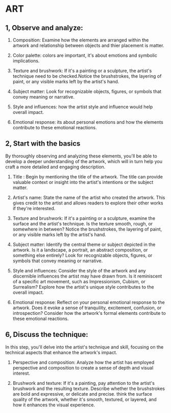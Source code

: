 # ART

## 1, Observe and analyze:

1. Composition:
   Examine how the elements are arranged within the artwork and relationship between objects and thier placement is matter.

2. Color palette:
   colors are important, it's about emotions and symbolic implications.

3. Texture and brushwork:
   If it's a painting or a sculpture, the artist's technique need to be checked.Notice the brushstrokes, the layering of paint, or any visible marks left by the artist's hand.

4. Subject matter:
   Look for recognizable objects, figures, or symbols that convey meaning or narrative.

5. Style and influences:
   how the artist style and influence would help overall impact.

6. Emotional response:
   its about personal emotions and how the elements contribute to these emotional reactions.

## 2, Start with the basics

By thoroughly observing and analyzing these elements, you'll be able to develop a deeper understanding of the artwork, which will in turn help you craft a more detailed and engaging description.

1. Title : Begin by mentioning the title of the artwork. The title can provide valuable context or insight into the artist's intentions or the subject matter.

2. Artist's name: State the name of the artist who created the artwork. This gives credit to the artist and allows readers to explore their other works if they're interested.

3. Texture and brushwork: If it's a painting or a sculpture, examine the surface and the artist's technique. Is the texture smooth, rough, or somewhere in between? Notice the brushstrokes, the layering of paint, or any visible marks left by the artist's hand.

4. Subject matter: Identify the central theme or subject depicted in the artwork. Is it a landscape, a portrait, an abstract composition, or something else entirely? Look for recognizable objects, figures, or symbols that convey meaning or narrative.

5. Style and influences: Consider the style of the artwork and any discernible influences the artist may have drawn from. Is it reminiscent of a specific art movement, such as Impressionism, Cubism, or Surrealism? Explore how the artist's unique style contributes to the overall impact.

6. Emotional response: Reflect on your personal emotional response to the artwork. Does it evoke a sense of tranquility, excitement, confusion, or introspection? Consider how the artwork's formal elements contribute to these emotional reactions.

## 6, Discuss the technique:

In this step, you'll delve into the artist's technique and skill, focusing on the technical aspects that enhance the artwork's impact.

1. Perspective and composition: Analyze how the artist has employed perspective and composition to create a sense of depth and visual interest.

2. Brushwork and texture: If it's a painting, pay attention to the artist's brushwork and the resulting texture. Describe whether the brushstrokes are bold and expressive, or delicate and precise. think the surface quality of the artwork, whether it's smooth, textured, or layered, and how it enhances the visual experience.

